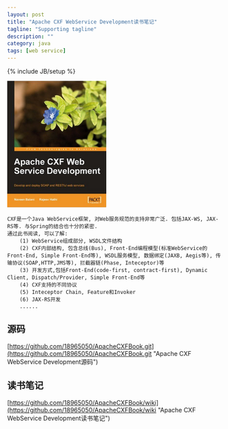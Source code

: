 ```yaml
---
layout: post
title: "Apache CXF WebService Development读书笔记"
tagline: "Supporting tagline"
description: ""
category: java
tags: [web service]
---
```

{% include JB/setup %}

![CXF WebService Development](/assets/attachment/img/cxf-webservice-development.png)

    CXF是一个Java WebService框架, 对Web服务规范的支持非常广泛. 包括JAX-WS, JAX-RS等. 与Spring的结合也十分的紧密.
    通过此书阅读, 可以了解:
        (1) WebService组成部分, WSDL文件结构
        (2) CXF内部结构, 包含总线(Bus), Front-End编程模型(标准WebService的Front-End, Simple Front-End等), WSDL服务模型, 数据绑定(JAXB, Aegis等), 传输协议(SOAP,HTTP,JMS等), 拦截器链(Phase, Inteceptor)等
        (3) 开发方式,包括Front-End(code-first, contract-first), Dynamic Client, Dispatch/Provider, Simple Front-End等
        (4) CXF支持的不同协议
        (5) Inteceptor Chain, Feature和Invoker
        (6) JAX-RS开发
        ......
        
## 源码
[https://github.com/18965050/ApacheCXFBook.git](https://github.com/18965050/ApacheCXFBook.git "Apache CXF WebService Development源码")

    
## 读书笔记
[https://github.com/18965050/ApacheCXFBook/wiki](https://github.com/18965050/ApacheCXFBook/wiki "Apache CXF WebService Development读书笔记") 